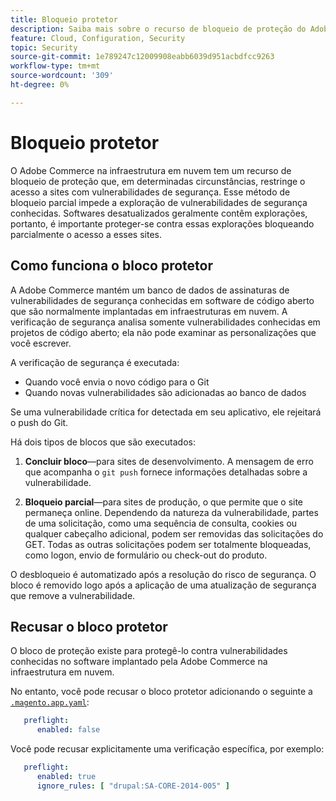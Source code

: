 ```yaml
---
title: Bloqueio protetor
description: Saiba mais sobre o recurso de bloqueio de proteção do Adobe Commerce na infraestrutura em nuvem e como ele funciona para proteger seu site contra vulnerabilidades de segurança conhecidas.
feature: Cloud, Configuration, Security
topic: Security
source-git-commit: 1e789247c12009908eabb6039d951acbdfcc9263
workflow-type: tm+mt
source-wordcount: '309'
ht-degree: 0%

---
```


# Bloqueio protetor

O Adobe Commerce na infraestrutura em nuvem tem um recurso de bloqueio de proteção que, em determinadas circunstâncias, restringe o acesso a sites com vulnerabilidades de segurança. Esse método de bloqueio parcial impede a exploração de vulnerabilidades de segurança conhecidas. Softwares desatualizados geralmente contêm explorações, portanto, é importante proteger-se contra essas explorações bloqueando parcialmente o acesso a esses sites.

## Como funciona o bloco protetor

A Adobe Commerce mantém um banco de dados de assinaturas de vulnerabilidades de segurança conhecidas em software de código aberto que são normalmente implantadas em infraestruturas em nuvem. A verificação de segurança analisa somente vulnerabilidades conhecidas em projetos de código aberto; ela não pode examinar as personalizações que você escrever.

A verificação de segurança é executada:

- Quando você envia o novo código para o Git
- Quando novas vulnerabilidades são adicionadas ao banco de dados

Se uma vulnerabilidade crítica for detectada em seu aplicativo, ele rejeitará o push do Git.

Há dois tipos de blocos que são executados:

1. **Concluir bloco**—para sites de desenvolvimento. A mensagem de erro que acompanha o `git push` fornece informações detalhadas sobre a vulnerabilidade.

1. **Bloqueio parcial**—para sites de produção, o que permite que o site permaneça online. Dependendo da natureza da vulnerabilidade, partes de uma solicitação, como uma sequência de consulta, cookies ou qualquer cabeçalho adicional, podem ser removidas das solicitações do GET. Todas as outras solicitações podem ser totalmente bloqueadas, como logon, envio de formulário ou check-out do produto.

O desbloqueio é automatizado após a resolução do risco de segurança. O bloco é removido logo após a aplicação de uma atualização de segurança que remove a vulnerabilidade.

## Recusar o bloco protetor

O bloco de proteção existe para protegê-lo contra vulnerabilidades conhecidas no software implantado pela Adobe Commerce na infraestrutura em nuvem.

No entanto, você pode recusar o bloco protetor adicionando o seguinte a [`.magento.app.yaml`](../application/configure-app-yaml.md):

```yaml
   preflight:
      enabled: false
```

Você pode recusar explicitamente uma verificação específica, por exemplo:

```yaml
   preflight:
      enabled: true
      ignore_rules: [ "drupal:SA-CORE-2014-005" ]
```
